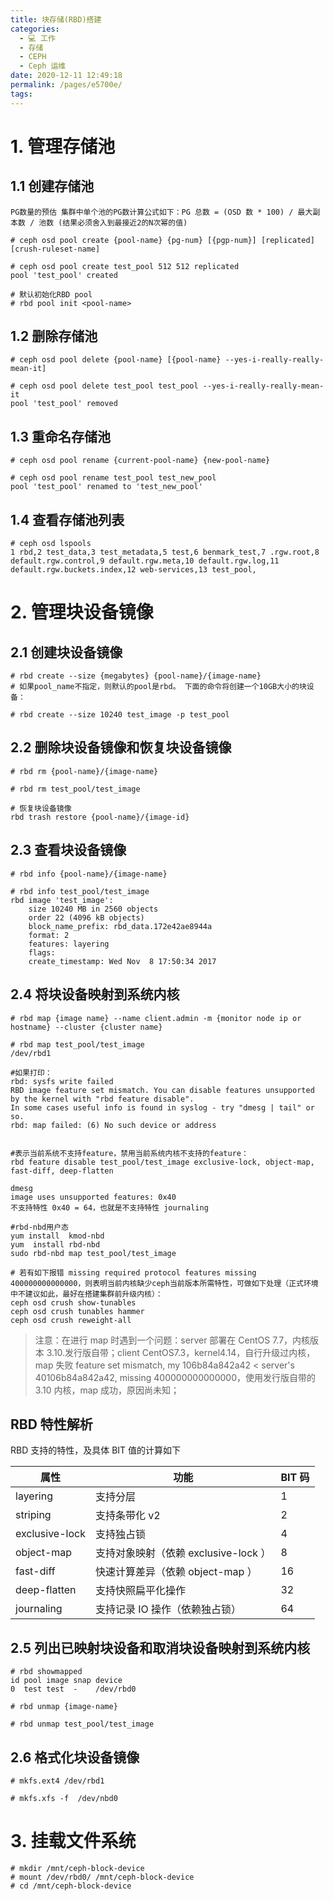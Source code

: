 ```yaml
---
title: 块存储(RBD)搭建
categories: 
  - 💻 工作
  - 存储
  - CEPH
  - Ceph 运维
date: 2020-12-11 12:49:18
permalink: /pages/e5700e/
tags: 
---
```

# 1. 管理存储池
## 1.1  创建存储池
``
PG数量的预估
集群中单个池的PG数计算公式如下：PG 总数 = (OSD 数 * 100) / 最大副本数 / 池数 (结果必须舍入到最接近2的N次幂的值)
``

```shell
# ceph osd pool create {pool-name} {pg-num} [{pgp-num}] [replicated] [crush-ruleset-name]
 
# ceph osd pool create test_pool 512 512 replicated
pool 'test_pool' created

# 默认初始化RBD pool
# rbd pool init <pool-name>
```
## 1.2  删除存储池
```shell
# ceph osd pool delete {pool-name} [{pool-name} --yes-i-really-really-mean-it]
 
# ceph osd pool delete test_pool test_pool --yes-i-really-really-mean-it
pool 'test_pool' removed
```
## 1.3 重命名存储池
```shell
# ceph osd pool rename {current-pool-name} {new-pool-name}
 
# ceph osd pool rename test_pool test_new_pool
pool 'test_pool' renamed to 'test_new_pool'
```
## 1.4 查看存储池列表
```shell
# ceph osd lspools
1 rbd,2 test_data,3 test_metadata,5 test,6 benmark_test,7 .rgw.root,8 default.rgw.control,9 default.rgw.meta,10 default.rgw.log,11 default.rgw.buckets.index,12 web-services,13 test_pool,
```
# 2. 管理块设备镜像
## 2.1 创建块设备镜像
```shell
# rbd create --size {megabytes} {pool-name}/{image-name}
# 如果pool_name不指定，则默认的pool是rbd。 下面的命令将创建一个10GB大小的块设备：
 
# rbd create --size 10240 test_image -p test_pool
```
## 2.2 删除块设备镜像和恢复块设备镜像
```shell
# rbd rm {pool-name}/{image-name}
 
# rbd rm test_pool/test_image

# 恢复块设备镜像
rbd trash restore {pool-name}/{image-id}
```
## 2.3 查看块设备镜像
```shell
# rbd info {pool-name}/{image-name}
 
# rbd info test_pool/test_image
rbd image 'test_image':
    size 10240 MB in 2560 objects
    order 22 (4096 kB objects)
    block_name_prefix: rbd_data.172e42ae8944a
    format: 2
    features: layering
    flags:
    create_timestamp: Wed Nov  8 17:50:34 2017
```
## 2.4 将块设备映射到系统内核
```shell
# rbd map {image name} --name client.admin -m {monitor node ip or hostname} --cluster {cluster name}
 
# rbd map test_pool/test_image
/dev/rbd1
 
#如果打印：
rbd: sysfs write failed
RBD image feature set mismatch. You can disable features unsupported by the kernel with "rbd feature disable".
In some cases useful info is found in syslog - try "dmesg | tail" or so.
rbd: map failed: (6) No such device or address
 
 
#表示当前系统不支持feature，禁用当前系统内核不支持的feature：
rbd feature disable test_pool/test_image exclusive-lock, object-map, fast-diff, deep-flatten
 
dmesg
image uses unsupported features: 0x40
不支持特性 0x40 = 64，也就是不支持特性 journaling
 
#rbd-nbd用户态
yum install  kmod-nbd
yum  install rbd-nbd
sudo rbd-nbd map test_pool/test_image

# 若有如下报错 missing required protocol features missing 400000000000000，则表明当前内核缺少ceph当前版本所需特性，可做如下处理（正式环境中不建议如此，最好在搭建集群前升级内核）：
ceph osd crush show-tunables
ceph osd crush tunables hammer
ceph osd crush reweight-all
```

> 注意：在进行 map 时遇到一个问题：server 部署在 CentOS 7.7，内核版本 3.10.发行版自带；client CentOS7.3，kernel4.14，自行升级过内核，map 失败 feature set mismatch, my 106b84a842a42 < server's 40106b84a842a42, missing 400000000000000，使用发行版自带的 3.10 内核，map 成功，原因尚未知；

## RBD 特性解析

RBD 支持的特性，及具体 BIT 值的计算如下

| 属性 | 功能 | BIT 码 |
|---|---|---|
| layering | 支持分层 | 1 |
| striping | 支持条带化 v2 | 2 |
| exclusive-lock | 支持独占锁 | 4 |
| object-map | 支持对象映射（依赖 exclusive-lock ） | 8 |
| fast-diff	| 快速计算差异（依赖 object-map ）| 16 |
| deep-flatten | 支持快照扁平化操作 | 32 |
| journaling | 支持记录 IO 操作（依赖独占锁）| 64 |


## 2.5  列出已映射块设备和取消块设备映射到系统内核
```shell
# rbd showmapped
id pool image snap device    
0  test test  -    /dev/rbd0 

# rbd unmap {image-name}
 
# rbd unmap test_pool/test_image
```
## 2.6 格式化块设备镜像
```shell
# mkfs.ext4 /dev/rbd1
 
# mkfs.xfs -f  /dev/nbd0
```
# 3. 挂载文件系统
```shell
# mkdir /mnt/ceph-block-device
# mount /dev/rbd0/ /mnt/ceph-block-device
# cd /mnt/ceph-block-device
```
